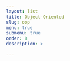 ```yaml
---
layout: list
title: Object-Oriented
slug: oop
menu: true
submenu: true
order: 8
description: >
    
---
```

